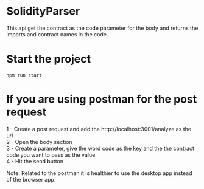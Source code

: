 # SolidityParser
This api get the contract as the code parameter for the body and returns the imports and contract names in the code.

# Start the project

```
npm run start
```

# If you are using postman for the post request

1 - Create a post request and add the http://localhost:3001/analyze as the url <br />
2 - Open the body section <br />
3 - Create a parameter, give the word code as the key and the the contract code you want to pass as the value <br />
4 - Hit the send button <br />

Note: Related to the postman it is healthier to use the desktop app instead of the browser app.
